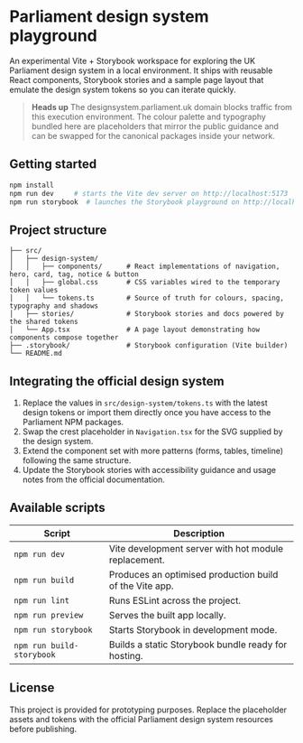 # Parliament design system playground

An experimental Vite + Storybook workspace for exploring the UK Parliament design system in a local environment. It ships with reusable React components, Storybook stories and a sample page layout that emulate the design system tokens so you can iterate quickly.

> **Heads up**
> The designsystem.parliament.uk domain blocks traffic from this execution environment. The colour palette and typography bundled here are placeholders that mirror the public guidance and can be swapped for the canonical packages inside your network.

## Getting started

```bash
npm install
npm run dev     # starts the Vite dev server on http://localhost:5173
npm run storybook  # launches the Storybook playground on http://localhost:6006
```

## Project structure

```
├── src/
│   ├── design-system/
│   │   ├── components/      # React implementations of navigation, hero, card, tag, notice & button
│   │   ├── global.css       # CSS variables wired to the temporary token values
│   │   └── tokens.ts        # Source of truth for colours, spacing, typography and shadows
│   ├── stories/             # Storybook stories and docs powered by the shared tokens
│   └── App.tsx              # A page layout demonstrating how components compose together
├── .storybook/              # Storybook configuration (Vite builder)
└── README.md
```

## Integrating the official design system

1. Replace the values in `src/design-system/tokens.ts` with the latest design tokens or import them directly once you have access to the Parliament NPM packages.
2. Swap the crest placeholder in `Navigation.tsx` for the SVG supplied by the design system.
3. Extend the component set with more patterns (forms, tables, timeline) following the same structure.
4. Update the Storybook stories with accessibility guidance and usage notes from the official documentation.

## Available scripts

| Script | Description |
| --- | --- |
| `npm run dev` | Vite development server with hot module replacement. |
| `npm run build` | Produces an optimised production build of the Vite app. |
| `npm run lint` | Runs ESLint across the project. |
| `npm run preview` | Serves the built app locally. |
| `npm run storybook` | Starts Storybook in development mode. |
| `npm run build-storybook` | Builds a static Storybook bundle ready for hosting. |

## License

This project is provided for prototyping purposes. Replace the placeholder assets and tokens with the official Parliament design system resources before publishing.

